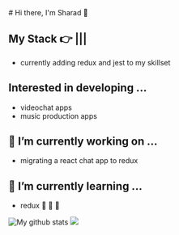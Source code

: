 <head><link rel="stylesheet" href="https://cdn.jsdelivr.net/gh/devicons/devicon@v2.9.0/devicon.min.css"> </head>
# Hi there, I'm Sharad 👋

## My Stack 👉 <i class="devicon-ruby-plain colored" font-size="1"></i>|<i class="devicon-rails-plain-wordmark colored"></i>|<i class="devicon-javascript-plain colored"></i>|<i class="devicon-react-original-wordmark colored"></i>

- currently adding redux and jest to my skillset

## Interested in developing ...

- videochat apps
- music production apps

## 🔭 I’m currently working on ...

- migrating a react chat app to redux <i class="devicon-redux-original colored"></i>

## 🌱 I’m currently learning ...

- redux 🦆 <i class="devicon-redux-original colored"></i> 🦆 <i class="devicon-redux-original colored"></i> 🦆 <i class="devicon-redux-original colored"></i>

![My github stats](https://github-readme-stats.vercel.app/api?username=s-satsangi&show_icons=true&hide=[%22issues%22])
<img src = "https://github-readme-stats.vercel.app/api/top-langs/?username=s-satsangi&layout=compact">

<!--
**s-satsangi/s-satsangi** is a ✨ _special_ ✨ repository because its `README.md` (this file) appears on your GitHub profile.

Here are some ideas to get you started:


- 👯 I’m looking to collaborate on ...
- 🤔 I’m looking for help with ...
- 💬 Ask me about ...
- 📫 How to reach me: ...
- 😄 Pronouns: ...
- ⚡ Fun fact: ...
-->

